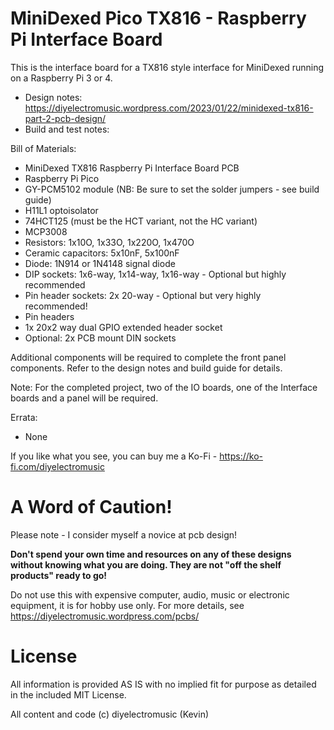 # MiniDexed Pico TX816 - Raspberry Pi Interface Board

This is the interface board for a TX816 style interface for MiniDexed running on a Raspberry Pi 3 or 4.

- Design notes: https://diyelectromusic.wordpress.com/2023/01/22/minidexed-tx816-part-2-pcb-design/
- Build and test notes: 

Bill of Materials:
- MiniDexed TX816 Raspberry Pi Interface Board PCB
- Raspberry Pi Pico
- GY-PCM5102 module (NB: Be sure to set the solder jumpers - see build guide)
- H11L1 optoisolator
- 74HCT125 (must be the HCT variant, not the HC variant)
- MCP3008
- Resistors: 1x10O, 1x33O, 1x220O, 1x470O
- Ceramic capacitors: 5x10nF, 5x100nF
- Diode: 1N914 or 1N4148 signal diode
- DIP sockets: 1x6-way, 1x14-way, 1x16-way - Optional but highly recommended
- Pin header sockets: 2x 20-way - Optional but very highly recommended!
- Pin headers
- 1x 20x2 way dual GPIO extended header socket
- Optional: 2x PCB mount DIN sockets

Additional components will be required to complete the front panel components.  Refer to the design notes and build guide for details.

Note: For the completed project, two of the IO boards, one of the Interface boards and a panel will be required.

Errata:
- None

If you like what you see, you can buy me a Ko-Fi - https://ko-fi.com/diyelectromusic

#  A Word of Caution!

Please note - I consider myself a novice at pcb design!

**Don't spend your own time and resources on any of these designs without knowing what you are doing.  They are not "off the shelf products" ready to go!**

Do not use this with expensive computer, audio, music or electronic equipment, it is for hobby use only.  For more details, see https://diyelectromusic.wordpress.com/pcbs/

# License

All information is provided AS IS with no implied fit for purpose as detailed in the included MIT License.

All content and code (c) diyelectromusic (Kevin)
